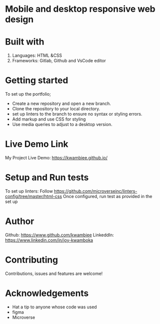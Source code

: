 # Mobile and desktop responsive web design

# Built with

1. Languages: HTML &CSS
2. Frameworks: Gitlab, Github and VsCode editor

# Getting started

To set up the portfolio;

- Create a new repository and open a new branch.
- Clone the repository to your local directory.
- set up linters to the branch to ensure no syntax or styling errors.
- Add markup and use CSS for styling
- Use media queries to adjust to a desktop version.

# Live Demo Link

My Project Live Demo: https://kwambiee.github.io/

# Setup and Run tests

To set up linters: Follow https://github.com/microverseinc/linters-config/tree/master/html-css
Once configured, run test as provided in the set up

# Author

Github: https://www.github.com/kwambiee
LinkeddIn: https://www.linkedin.com/in/joy-kwamboka

# Contributing

Contributions, issues and features are welcome!

# Acknowledgements

- Hat a tip to anyone whose code was used
- figma
- Microverse
